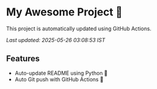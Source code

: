 # My Awesome Project 🚀

This project is automatically updated using GitHub Actions.

_Last updated: 2025-05-26 03:08:53 IST_

## Features
- Auto-update README using Python 🐍
- Auto Git push with GitHub Actions 🤖
